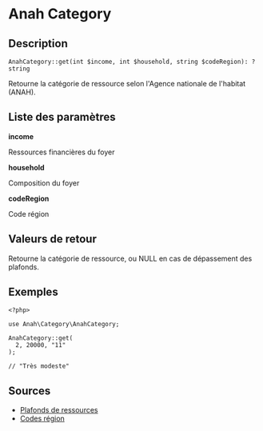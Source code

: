 # Anah Category

## Description

```
AnahCategory::get(int $income, int $household, string $codeRegion): ?string
```

Retourne la catégorie de ressource selon l'Agence nationale de l'habitat (ANAH).

## Liste des paramètres

**income**

Ressources financières du foyer

**household**

Composition du foyer

**codeRegion**

Code région

## Valeurs de retour

Retourne la catégorie de ressource, ou NULL en cas de dépassement des plafonds.

## Exemples

```
<?php>

use Anah\Category\AnahCategory;

AnahCategory::get(
  2, 20000, "11"
);

// "Très modeste"

```

## Sources

- [Plafonds de ressources](https://www.anah.fr/proprietaires/proprietaires-occupants/les-conditions-de-ressources/)
- [Codes région](https://www.insee.fr/fr/information/2114819)
